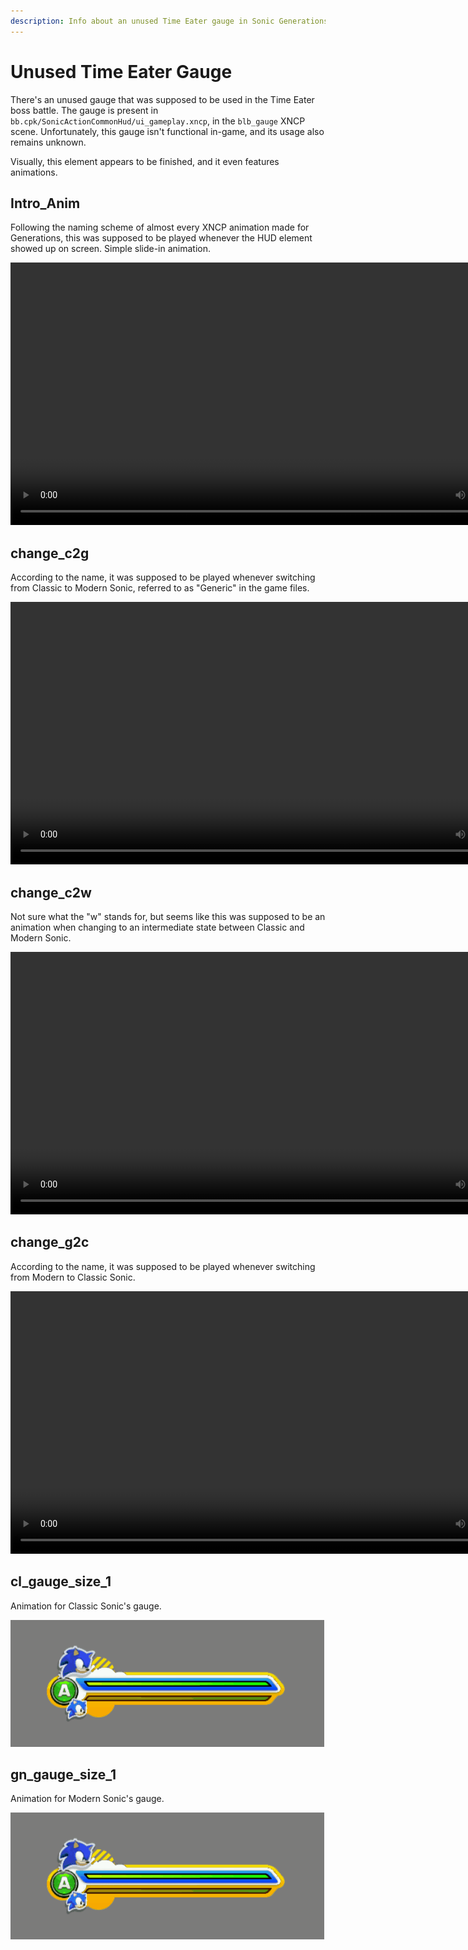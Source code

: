 ```yaml
---
description: Info about an unused Time Eater gauge in Sonic Generations
---
```

# Unused Time Eater Gauge
There's an unused gauge that was supposed to be used in the Time Eater boss battle. The gauge is present in `bb.cpk/SonicActionCommonHud/ui_gameplay.xncp`, in the `blb_gauge` XNCP scene. Unfortunately, this gauge isn't functional in-game, and its usage also remains unknown.

Visually, this element appears to be finished, and it even features animations.

## Intro_Anim
Following the naming scheme of almost every XNCP animation made for Generations, this was supposed to be played whenever the HUD element showed up on screen. Simple slide-in animation.

<video autoplay loop width="840">
  <source src="../assets/blb_gauge/intro_anim.webm" type="video/webm">
</video>

## change_c2g
According to the name, it was supposed to be played whenever switching from Classic to Modern Sonic, referred to as "Generic" in the game files.

<video autoplay loop width="840">
  <source src="../assets/blb_gauge/change_c2g.webm" type="video/webm">
</video>

## change_c2w
Not sure what the "w" stands for, but seems like this was supposed to be an animation when changing to an intermediate state between Classic and Modern Sonic.

<video autoplay loop width="840">
  <source src="../assets/blb_gauge/change_c2w.webm" type="video/webm">
</video>

## change_g2c
According to the name, it was supposed to be played whenever switching from Modern to Classic Sonic.

<video autoplay loop width="840">
  <source src="../assets/blb_gauge/change_g2c.webm" type="video/webm">
</video>

## cl_gauge_size_1
Animation for Classic Sonic's gauge.

![cl_gauge_size_1](assets/blb_gauge/cl_gauge_size_1.gif)

## gn_gauge_size_1
Animation for Modern Sonic's gauge.

![gn_gauge_size_1](assets/blb_gauge/gn_gauge_size_1.gif)
